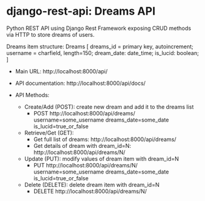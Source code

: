 # django-rest-api: Dreams API

Python REST API using Django Rest Framework exposing CRUD methods via HTTP to store dreams of users.

Dreams item structure:
	Dreams [
		dreams_id = primary key, autoincrement;
    	username = charfield, length=150;
    	dream_date: date_time;
    	is_lucid: boolean;
	]

- Main URL: http://localhost:8000/api/
- API documentation: http://localhost:8000/api/docs/

- API Methods:
	- Create/Add (POST): create new dream and add it to the dreams list
		- POST http://localhost:8000/api/dreams/ username=some_username dreams_date=some_date is_lucid=true_or_false
	- Retrieve/Get (GET):
		- Get full list of dreams: http://localhost:8000/api/dreams/
		- Get details of dream with dream_id=N: http://localhost:8000/api/dreams/N/
	- Update (PUT): modify values of dream item with dream_id=N
		- PUT http://localhost:8000/api/dreams/N/ username=some_username dreams_date=some_date is_lucid=true_or_false
	- Delete (DELETE): delete dream item with dream_id=N
		- DELETE http://localhost:8000/api/dreams/N/ 
 